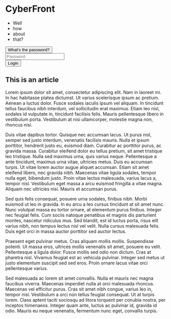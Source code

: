# CyberFront<div class="menu">
  <ul class="mainmenu clearfix">
    <li class="menuitem">Well</li>
    <li class="menuitem">how</li>
    <li class="menuitem">about</li>
    <li class="menuitem">that?</li>
  </ul>
</div>
<button id="findpass">What's the password?</button>
<div class="form">
  <div class="forceColor"></div>
  <div class="topbar">
    <div class="spanColor"></div>
    <input type="password" class="input" id="password" placeholder="Password"/>
  </div>
  <button class="submit" id="submit" >Login</button>
</div>
<article class="article">
  <h1>This is an article</h1>
  Lorem ipsum dolor sit amet, consectetur adipiscing elit. Nam in laoreet mi. In hac habitasse platea dictumst. Ut varius scelerisque ipsum ac pretium. Aenean a luctus dolor. Fusce sodales iaculis ipsum vel aliquam. In tincidunt tellus faucibus nibh interdum, vel sollicitudin erat maximus. Etiam leo nisl, sodales id vulputate in, tincidunt facilisis felis. Mauris pellentesque libero in vestibulum porta. Vestibulum at nisi ullamcorper, molestie magna non, rhoncus nisi.

Duis vitae dapibus tortor. Quisque nec accumsan lacus. Ut purus nisl, semper sed justo interdum, venenatis facilisis mauris. Nulla et ipsum porttitor, hendrerit justo eu, euismod diam. Curabitur ac porttitor purus, ac gravida massa. Curabitur eleifend dolor eu tellus pretium, sit amet tristique leo tristique. Nulla sed maximus urna, quis varius neque. Pellentesque a ante tincidunt, maximus urna vitae, ultricies metus. Duis eu accumsan turpis. Ut vitae lorem auctor augue aliquet accumsan. Etiam sit amet eleifend libero, nec gravida nibh. Maecenas vitae ligula sodales, tempor nulla eget, bibendum justo. Proin vitae lectus malesuada, varius lacus a, tempor nisl. Vestibulum eget massa a arcu euismod fringilla a vitae magna. Aliquam nec ultricies nisi. Mauris et accumsan purus.

Sed quis felis consequat, posuere urna sodales, finibus nibh. Morbi euismod ut leo in gravida. In eu arcu a leo cursus tincidunt at sit amet nunc. Nunc volutpat massa eu tortor ornare, at elementum purus finibus. Integer nec feugiat felis. Cum sociis natoque penatibus et magnis dis parturient montes, nascetur ridiculus mus. Sed blandit, est id luctus porta, risus elit varius nibh, non tempus lectus nisl vel velit. Nulla cursus malesuada felis. Duis eget orci in massa auctor porttitor sed auctor lectus.

Praesent eget pulvinar metus. Cras aliquam mollis mollis. Suspendisse potenti. Ut massa eros, ultrices mollis venenatis sit amet, posuere eu velit. Pellentesque a ligula dolor. Fusce mollis sed odio non dictum. Cras at pharetra nisl. Vivamus feugiat est ac vehicula pulvinar. Integer sed metus ut justo elementum suscipit sed sed eros. Proin ornare lacus vitae orci pellentesque varius.

Sed malesuada ac lorem sit amet convallis. Nulla et mauris nec magna faucibus viverra. Maecenas imperdiet nulla at orci malesuada rhoncus. Maecenas vel efficitur purus. Cras sit amet nibh congue, varius leo in, tempor nisl. Vestibulum a orci non tellus feugiat consequat. Ut at turpis lorem. Class aptent taciti sociosqu ad litora torquent per conubia nostra, per inceptos himenaeos. Integer quam ante, luctus ac pulvinar id, gravida id odio. Mauris eu neque venenatis, fermentum nunc eget, convallis turpis.
</article>
